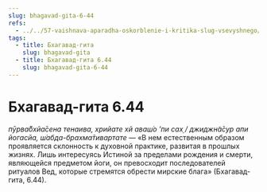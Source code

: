 ```yaml
---
slug: bhagavad-gita-6-44
refs:
  - ../../57-vaishnava-aparadha-oskorblenie-i-kritika-slug-vsevyshnego/858-1983-05-09-c4-oskorblenie-vajshnava-i-duhovnoe-razvitie.md
tags:
  - title: Бхагавад-гита
    slug: bhagavad-gita
  - title: Бхагавад-гита 6.44
    slug: bhagavad-gita-6-44
---
```


# Бхагавад-гита 6.44

*пӯрва̄бхйа̄сена тенаива, хрийате хй аваш́о ’пи сах̣ / джиджн̃а̄сур апи йогасйа, ш́абда-брахма̄тивартате* — «В нем естественным образом проявляется склонность к духовной практике, развитая в прошлых жизнях. Лишь интересуясь Истиной за пределами рождения и смерти, являющейся предметом йоги, он превосходит последователей ритуалов Вед, которые стремятся обрести мирские блага» (Бхагавад-гита, 6.44).
